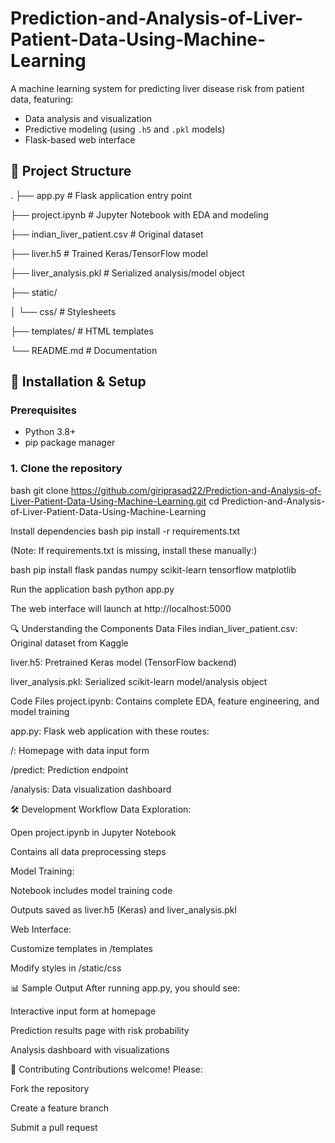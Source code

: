# Prediction-and-Analysis-of-Liver-Patient-Data-Using-Machine-Learning

A machine learning system for predicting liver disease risk from patient data, featuring:

- Data analysis and visualization
- Predictive modeling (using `.h5` and `.pkl` models)
- Flask-based web interface

## 📁 Project Structure
.
├── app.py # Flask application entry point

├── project.ipynb # Jupyter Notebook with EDA and modeling

├── indian_liver_patient.csv # Original dataset

├── liver.h5 # Trained Keras/TensorFlow model

├── liver_analysis.pkl # Serialized analysis/model object

├── static/

│ └── css/ # Stylesheets

├── templates/ # HTML templates

└── README.md # Documentation


## 🚀 Installation & Setup

### Prerequisites
- Python 3.8+
- pip package manager

### 1. Clone the repository
bash
git clone https://github.com/giriprasad22/Prediction-and-Analysis-of-Liver-Patient-Data-Using-Machine-Learning.git
cd Prediction-and-Analysis-of-Liver-Patient-Data-Using-Machine-Learning

Install dependencies
bash
pip install -r requirements.txt

(Note: If requirements.txt is missing, install these manually:)

bash
pip install flask pandas numpy scikit-learn tensorflow matplotlib

Run the application
bash
python app.py

The web interface will launch at http://localhost:5000

🔍 Understanding the Components
Data Files
indian_liver_patient.csv: Original dataset from Kaggle

liver.h5: Pretrained Keras model (TensorFlow backend)

liver_analysis.pkl: Serialized scikit-learn model/analysis object

Code Files
project.ipynb: Contains complete EDA, feature engineering, and model training

app.py: Flask web application with these routes:

/: Homepage with data input form

/predict: Prediction endpoint

/analysis: Data visualization dashboard

🛠️ Development Workflow
Data Exploration:

Open project.ipynb in Jupyter Notebook

Contains all data preprocessing steps

Model Training:

Notebook includes model training code

Outputs saved as liver.h5 (Keras) and liver_analysis.pkl

Web Interface:

Customize templates in /templates

Modify styles in /static/css

📊 Sample Output
After running app.py, you should see:

Interactive input form at homepage

Prediction results page with risk probability

Analysis dashboard with visualizations

🤝 Contributing
Contributions welcome! Please:

Fork the repository

Create a feature branch

Submit a pull request
